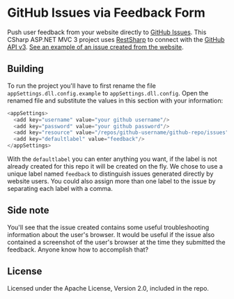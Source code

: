 GitHub Issues via Feedback Form
===============================

Push user feedback from your website directly to [GitHub Issues](https://github.com/blog/831-issues-2-0-the-next-generation). This CSharp ASP.NET MVC 3 project uses [RestSharp](https://github.com/restsharp/RestSharp) to connect with the [GitHub API v3](http://developer.github.com/v3/). [See an example of an issue created from the website](https://github.com/otint/github-issues-via-feedback-form/issues/7).

## Building

To run the project you'll have to first rename the file `appSettings.dll.config.example` to `appSettings.dll.config`. Open the renamed file and substitute the values in this section with your information:

```csharp
<appSettings>
  <add key="username" value="your github username"/>
  <add key="password" value="your github password"/>
  <add key="resource" value="/repos/github-username/github-repo/issues"/>
  <add key="defaultlabel" value="feedback"/>
</appSettings>
```

With the `defaultlabel` you can enter anything you want, if the label is not already created for this repo it will be created on the fly. We chose to use a unique label named `feedback` to distinguish issues generated directly by website users. You could also assign more than one label to the issue by separating each label with a comma.


## Side note

You'll see that the issue created contains some useful troubleshooting information about the user's browser. It would be useful if the issue also contained a screenshot of the user's browser at the time they submitted the feedback. Anyone know how to accomplish that?
 
## License

Licensed under the Apache License, Version 2.0, included in the repo.
